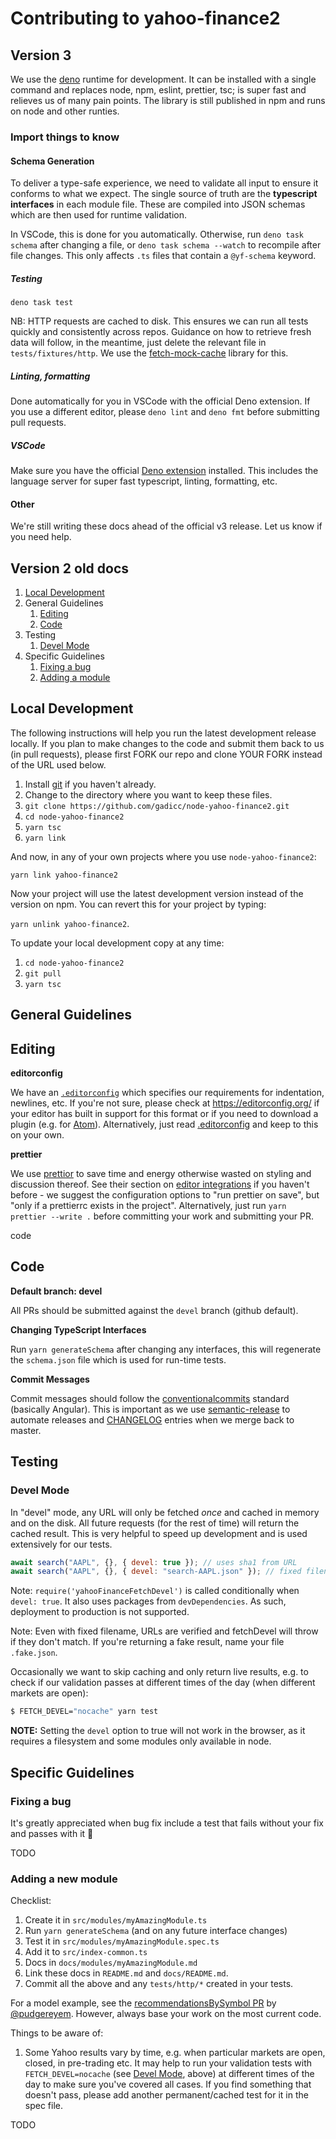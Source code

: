 # Contributing to yahoo-finance2

## Version 3

We use the [deno](https://deno.com/) runtime for development. It can be
installed with a single command and replaces node, npm, eslint, prettier, tsc;
is super fast and relieves us of many pain points. The library is still
published in npm and runs on node and other runties.

### Import things to know

#### Schema Generation

To deliver a type-safe experience, we need to validate all input to ensure it
conforms to what we expect. The single source of truth are the **typescript
interfaces** in each module file. These are compiled into JSON schemas which are
then used for runtime validation.

In VSCode, this is done for you automatically. Otherwise, run `deno task schema`
after changing a file, or `deno task schema --watch` to recompile after file
changes. This only affects `.ts` files that contain a `@yf-schema` keyword.

##### Testing

`deno task test`

NB: HTTP requests are cached to disk. This ensures we can run all tests quickly
and consistently across repos. Guidance on how to retrieve fresh data will
follow, in the meantime, just delete the relevant file in `tests/fixtures/http`.
We use the [fetch-mock-cache](https://www.npmjs.com/package/fetch-mock-cache)
library for this.

##### Linting, formatting

Done automatically for you in VSCode with the official Deno extension. If you
use a different editor, please `deno lint` and `deno fmt` before submitting pull
requests.

##### VSCode

Make sure you have the official
[Deno extension](https://marketplace.visualstudio.com/items?itemName=denoland.vscode-deno)
installed. This includes the language server for super fast typescript, linting,
formatting, etc.

#### Other

We're still writing these docs ahead of the official v3 release. Let us know if
you need help.

## Version 2 old docs

1. [Local Development](#local-dev)
1. General Guidelines
   1. [Editing](#editing)
   1. [Code](#code)
1. Testing
   1. [Devel Mode](#devel-mode)
1. Specific Guidelines
   1. [Fixing a bug](#fix-bug)
   1. [Adding a module](#new-module)

<a name="local-dev"></a>

## Local Development

The following instructions will help you run the latest development release
locally. If you plan to make changes to the code and submit them back to us (in
pull requests), please first FORK our repo and clone YOUR FORK instead of the
URL used below.

1. Install [git](https://git-scm.com/) if you haven't already.
1. Change to the directory where you want to keep these files.
1. `git clone https://github.com/gadicc/node-yahoo-finance2.git`
1. `cd node-yahoo-finance2`
1. `yarn tsc`
1. `yarn link`

And now, in any of your own projects where you use `node-yahoo-finance2`:

`yarn link yahoo-finance2`

Now your project will use the latest development version instead of the version
on npm. You can revert this for your project by typing:

`yarn unlink yahoo-finance2`.

To update your local development copy at any time:

1. `cd node-yahoo-finance2`
1. `git pull`
1. `yarn tsc`

## General Guidelines

<a name="editing"></a>

## Editing

**editorconfig**

We have an [`.editorconfig`](./editorconfig) which specifies our requirements
for indentation, newlines, etc. If you're not sure, please check at
https://editorconfig.org/ if your editor has built in support for this format or
if you need to download a plugin (e.g. for
[Atom](https://atom.io/packages/editorconfig)). Alternatively, just read
[.editorconfig](./editorconfig) and keep to this on your own.

**prettier**

We use [prettior](https://prettier.io/) to save time and energy otherwise wasted
on styling and discussion thereof. See their section on
[editor integrations](https://prettier.io/docs/en/editors.html) if you haven't
before - we suggest the configuration options to "run prettier on save", but
"only if a prettierrc exists in the project". Alternatively, just run
`yarn prettier --write .` before committing your work and submitting your PR.

<a name="">code</a>

## Code

**Default branch: devel**

All PRs should be submitted against the `devel` branch (github default).

**Changing TypeScript Interfaces**

Run `yarn generateSchema` after changing any interfaces, this will regenerate
the `schema.json` file which is used for run-time tests.

**Commit Messages**

Commit messages should follow the
[conventionalcommits](https://www.conventionalcommits.org/) standard (basically
Angular). This is important as we use
[semantic-release](https://github.com/semantic-release/semantic-release) to
automate releases and [CHANGELOG](./CHANGELOG.md) entries when we merge back to
master.

## Testing

<a name="devel-mode"></a>

### Devel Mode

In "devel" mode, any URL will only be fetched _once_ and cached in memory and on
the disk. All future requests (for the rest of time) will return the cached
result. This is very helpful to speed up development and is used extensively for
our tests.

```js
await search("AAPL", {}, { devel: true }); // uses sha1 from URL
await search("AAPL", {}, { devel: "search-AAPL.json" }); // fixed filename
```

Note: `require('yahooFinanceFetchDevel')` is called conditionally when
`devel: true`. It also uses packages from `devDependencies`. As such, deployment
to production is not supported.

Note: Even with fixed filename, URLs are verified and fetchDevel will throw if
they don't match. If you're returning a fake result, name your file
`.fake.json`.

Occasionally we want to skip caching and only return live results, e.g. to check
if our validation passes at different times of the day (when different markets
are open):

```bash
$ FETCH_DEVEL="nocache" yarn test
```

**NOTE:** Setting the `devel` option to true will not work in the browser, as it
requires a filesystem and some modules only available in node.

## Specific Guidelines

<a name="fix-bug"></a>

### Fixing a bug

It's greatly appreciated when bug fix include a test that fails without your fix
and passes with it :pray:

TODO

### Adding a new module

Checklist:

1. Create it in `src/modules/myAmazingModule.ts`
1. Run `yarn generateSchema` (and on any future interface changes)
1. Test it in `src/modules/myAmazingModule.spec.ts`
1. Add it to `src/index-common.ts`
1. Docs in `docs/modules/myAmazingModule.md`
1. Link these docs in `README.md` and `docs/README.md`.
1. Commit all the above and any `tests/http/*` created in your tests.

For a model example, see the
[recommendationsBySymbol PR](https://github.com/gadicc/node-yahoo-finance2/pull/28)
by [@pudgereyem](https://github.com/pudgereyem). However, always base your work
on the most current code.

Things to be aware of:

1. Some Yahoo results vary by time, e.g. when particular markets are open,
   closed, in pre-trading etc. It may help to run your validation tests with
   `FETCH_DEVEL=nocache` (see [Devel Mode](#devel-mode), above) at different
   times of the day to make sure you've covered all cases. If you find something
   that doesn't pass, please add another permanent/cached test for it in the
   spec file.

<a name="new-module"></a> TODO

